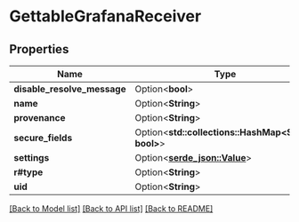 # GettableGrafanaReceiver

## Properties

Name | Type | Description | Notes
------------ | ------------- | ------------- | -------------
**disable_resolve_message** | Option<**bool**> |  | [optional]
**name** | Option<**String**> |  | [optional]
**provenance** | Option<**String**> |  | [optional]
**secure_fields** | Option<**std::collections::HashMap<String, bool>**> |  | [optional]
**settings** | Option<[**serde_json::Value**](.md)> |  | [optional]
**r#type** | Option<**String**> |  | [optional]
**uid** | Option<**String**> |  | [optional]

[[Back to Model list]](../README.md#documentation-for-models) [[Back to API list]](../README.md#documentation-for-api-endpoints) [[Back to README]](../README.md)


